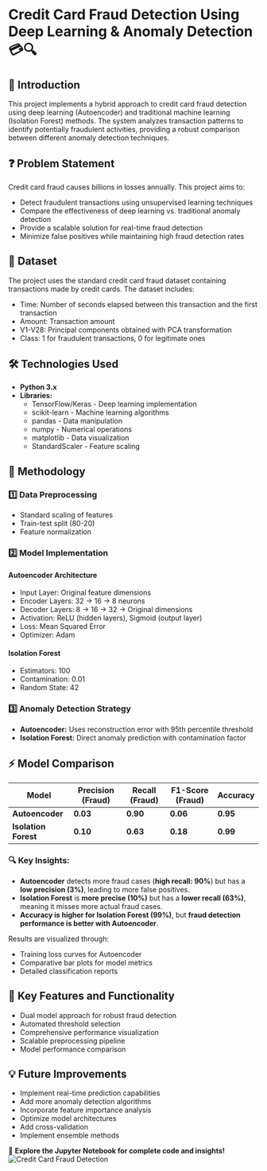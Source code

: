 # Credit Card Fraud Detection Using Deep Learning & Anomaly Detection 💳🔍

## 📌 Introduction
This project implements a hybrid approach to credit card fraud detection using deep learning (Autoencoder) and traditional machine learning (Isolation Forest) methods. The system analyzes transaction patterns to identify potentially fraudulent activities, providing a robust comparison between different anomaly detection techniques.

## ❓ Problem Statement
Credit card fraud causes billions in losses annually. This project aims to:
- Detect fraudulent transactions using unsupervised learning techniques
- Compare the effectiveness of deep learning vs. traditional anomaly detection
- Provide a scalable solution for real-time fraud detection
- Minimize false positives while maintaining high fraud detection rates

## 📂 Dataset
The project uses the standard credit card fraud dataset containing transactions made by credit cards. The dataset includes:
- Time: Number of seconds elapsed between this transaction and the first transaction
- Amount: Transaction amount
- V1-V28: Principal components obtained with PCA transformation
- Class: 1 for fraudulent transactions, 0 for legitimate ones

## 🛠 Technologies Used
- **Python 3.x**
- **Libraries:**
  - TensorFlow/Keras - Deep learning implementation
  - scikit-learn - Machine learning algorithms
  - pandas - Data manipulation
  - numpy - Numerical operations
  - matplotlib - Data visualization
  - StandardScaler - Feature scaling

## 🔬 Methodology

### 1️⃣ Data Preprocessing
- Standard scaling of features
- Train-test split (80-20)
- Feature normalization

### 2️⃣ Model Implementation

#### Autoencoder Architecture
- Input Layer: Original feature dimensions
- Encoder Layers: 32 → 16 → 8 neurons
- Decoder Layers: 8 → 16 → 32 → Original dimensions
- Activation: ReLU (hidden layers), Sigmoid (output layer)
- Loss: Mean Squared Error
- Optimizer: Adam

#### Isolation Forest
- Estimators: 100
- Contamination: 0.01
- Random State: 42

### 3️⃣ Anomaly Detection Strategy
- **Autoencoder:** Uses reconstruction error with 95th percentile threshold
- **Isolation Forest:** Direct anomaly prediction with contamination factor

## ⚡ Model Comparison

| Model               | Precision (Fraud) | Recall (Fraud) | F1-Score (Fraud) | Accuracy |
|---------------------|------------------|---------------|-----------------|----------|
| **Autoencoder**     | **0.03**         | **0.90**      | **0.06**        | **0.95** |
| **Isolation Forest**| **0.10**         | **0.63**      | **0.18**        | **0.99** |

### 🔍 Key Insights:
- **Autoencoder** detects more fraud cases (**high recall: 90%**) but has a **low precision (3%)**, leading to more false positives.
- **Isolation Forest** is **more precise (10%)** but has a **lower recall (63%)**, meaning it misses more actual fraud cases.
- **Accuracy is higher for Isolation Forest (99%)**, but **fraud detection performance is better with Autoencoder**.

Results are visualized through:
- Training loss curves for Autoencoder
- Comparative bar plots for model metrics
- Detailed classification reports

## 🎯 Key Features and Functionality
- Dual model approach for robust fraud detection
- Automated threshold selection
- Comprehensive performance visualization
- Scalable preprocessing pipeline
- Model performance comparison

## 💡 Future Improvements
- Implement real-time prediction capabilities
- Add more anomaly detection algorithms
- Incorporate feature importance analysis
- Optimize model architectures
- Add cross-validation
- Implement ensemble methods

🚀 **Explore the Jupyter Notebook for complete code and insights!**
![Credit Card Fraud Detection](https://github.com/kouatcheu1/Credit-Card-Fraud-Detection/blob/main/Credit%20Card%20Fraud%20Detection.ipynb)
